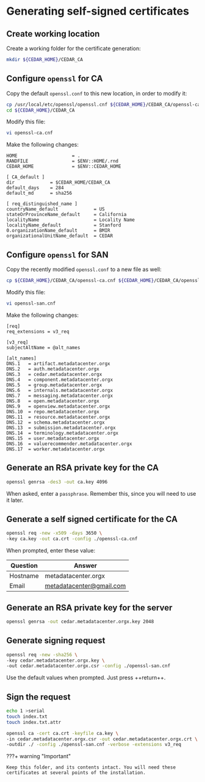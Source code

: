 # Generating self-signed certificates

## Create working location
Create a working folder for the certificate generation:

```sh
mkdir ${CEDAR_HOME}/CEDAR_CA
```

## Configure `openssl` for CA

Copy the default `openssl.conf` to this new location, in order to modify it:

```sh
cp /usr/local/etc/openssl/openssl.cnf ${CEDAR_HOME}/CEDAR_CA/openssl-ca.cnf
cd ${CEDAR_HOME}/CEDAR_CA
```

Modify this file:

```sh
vi openssl-ca.cnf
```

Make the following changes:

```
HOME                    = .
RANDFILE                = $ENV::HOME/.rnd
CEDAR_HOME              = $ENV::CEDAR_HOME

[ CA_default ]
dir             = $CEDAR_HOME/CEDAR_CA
default_days    = 284
default_md      = sha256

[ req_distinguished_name ]
countryName_default             = US
stateOrProvinceName_default     = California
localityName                    = Locality Name
localityName_default            = Stanford
0.organizationName_default      = BMIR
organizationalUnitName_default  = CEDAR
```

## Configure `openssl` for SAN

Copy the recently modified `openssl.conf` to a new file as well:

```sh
cp ${CEDAR_HOME}/CEDAR_CA/openssl-ca.cnf ${CEDAR_HOME}/CEDAR_CA/openssl-san.cnf
```

Modify this file:

```sh
vi openssl-san.cnf
```

Make the following changes:

```
[req]
req_extensions = v3_req

[v3_req]
subjectAltName = @alt_names

[alt_names]
DNS.1   = artifact.metadatacenter.orgx
DNS.2   = auth.metadatacenter.orgx
DNS.3   = cedar.metadatacenter.orgx
DNS.4   = component.metadatacenter.orgx
DNS.5   = group.metadatacenter.orgx
DNS.6   = internals.metadatacenter.orgx
DNS.7   = messaging.metadatacenter.orgx
DNS.8   = open.metadatacenter.orgx
DNS.9   = openview.metadatacenter.orgx
DNS.10  = repo.metadatacenter.orgx
DNS.11  = resource.metadatacenter.orgx
DNS.12  = schema.metadatacenter.orgx
DNS.13  = submission.metadatacenter.orgx
DNS.14  = terminology.metadatacenter.orgx
DNS.15  = user.metadatacenter.orgx
DNS.16  = valuerecommender.metadatacenter.orgx
DNS.17  = worker.metadatacenter.orgx
```

## Generate an RSA private key for the CA

```sh
openssl genrsa -des3 -out ca.key 4096
```

When asked, enter a `passphrase`. Remember this, since you will need to use it later.

## Generate a self signed certificate for the CA

```sh
openssl req -new -x509 -days 3650 \
-key ca.key -out ca.crt -config ./openssl-ca.cnf
```

When prompted, enter these value:

| Question                   | Answer                   |
| -----------                | -----------              |
| Hostname                   | metadatacenter.orgx      |
| Email                      | metadatacenter@gmail.com |


## Generate an RSA private key for the server

```sh
openssl genrsa -out cedar.metadatacenter.orgx.key 2048
```

## Generate signing request

```sh
openssl req -new -sha256 \
-key cedar.metadatacenter.orgx.key \
-out cedar.metadatacenter.orgx.csr -config ./openssl-san.cnf
```

Use the default values when prompted. Just press ++return++. 

## Sign the request

```sh
echo 1 >serial
touch index.txt
touch index.txt.attr

openssl ca -cert ca.crt -keyfile ca.key \
-in cedar.metadatacenter.orgx.csr -out cedar.metadatacenter.orgx.crt \
-outdir ./ -config ./openssl-san.cnf -verbose -extensions v3_req
```

???+ warning "Important"
    
    Keep this folder, and its contents intact. You will need these certificates at several points of the installation.
